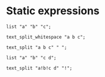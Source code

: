 # Static expressions

```polygolf
list "a" "b" "c";
```

```polygolf static.golfStringListLiteral()
text_split_whitespace "a b c";
```

```polygolf static.golfStringListLiteral(false)
text_split "a b c" " ";
```

```polygolf
list "a" "b" "c d";
```

```polygolf static.golfStringListLiteral()
text_split "a!b!c d" "!";
```
